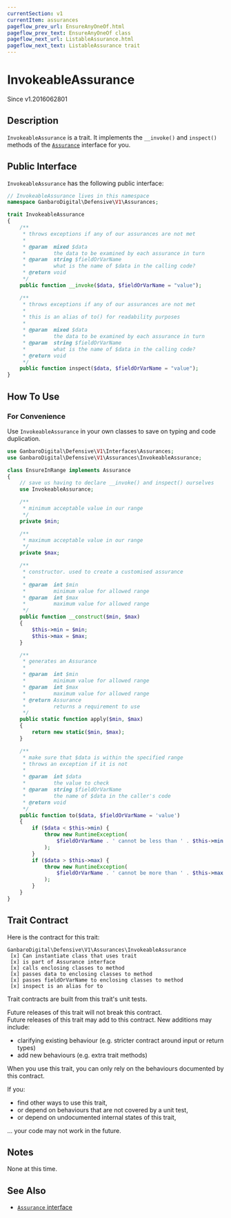 ```yaml
---
currentSection: v1
currentItem: assurances
pageflow_prev_url: EnsureAnyOneOf.html
pageflow_prev_text: EnsureAnyOneOf class
pageflow_next_url: ListableAssurance.html
pageflow_next_text: ListableAssurance trait
---
```


# InvokeableAssurance

<div class="callout info" markdown="1">
Since v1.2016062801
</div>

## Description

`InvokeableAssurance` is a trait. It implements the `__invoke()` and `inspect()` methods of the [`Assurance`](../Interfaces/Assurance.html) interface for you.

## Public Interface

`InvokeableAssurance` has the following public interface:

```php
// InvokeableAssurance lives in this namespace
namespace GanbaroDigital\Defensive\V1\Assurances;

trait InvokeableAssurance
{
    /**
     * throws exceptions if any of our assurances are not met
     *
     * @param  mixed $data
     *         the data to be examined by each assurance in turn
     * @param  string $fieldOrVarName
     *         what is the name of $data in the calling code?
     * @return void
     */
    public function __invoke($data, $fieldOrVarName = "value");

    /**
     * throws exceptions if any of our assurances are not met
     *
     * this is an alias of to() for readability purposes
     *
     * @param  mixed $data
     *         the data to be examined by each assurance in turn
     * @param  string $fieldOrVarName
     *         what is the name of $data in the calling code?
     * @return void
     */
    public function inspect($data, $fieldOrVarName = "value");
}
```

## How To Use

### For Convenience

Use `InvokeableAssurance` in your own classes to save on typing and code duplication.

```php
use GanbaroDigital\Defensive\V1\Interfaces\Assurances;
use GanbaroDigital\Defensive\V1\Assurances\InvokeableAssurance;

class EnsureInRange implements Assurance
{
    // save us having to declare __invoke() and inspect() ourselves
    use InvokeableAssurance;

    /**
     * minimum acceptable value in our range
     */
    private $min;

    /**
     * maximum acceptable value in our range
     */
    private $max;

    /**
     * constructor. used to create a customised assurance
     *
     * @param  int $min
     *         minimum value for allowed range
     * @param  int $max
     *         maximum value for allowed range
     */
    public function __construct($min, $max)
    {
        $this->min = $min;
        $this->max = $max;
    }

    /**
     * generates an Assurance
     *
     * @param  int $min
     *         minimum value for allowed range
     * @param  int $max
     *         maximum value for allowed range
     * @return Assurance
     *         returns a requirement to use
     */
    public static function apply($min, $max)
    {
        return new static($min, $max);
    }

    /**
     * make sure that $data is within the specified range
     * throws an exception if it is not
     *
     * @param  int $data
     *         the value to check
     * @param  string $fieldOrVarName
     *         the name of $data in the caller's code
     * @return void
     */
    public function to($data, $fieldOrVarName = 'value')
    {
        if ($data < $this->min) {
            throw new RuntimeException(
                $fieldOrVarName . ' cannot be less than ' . $this->min
            );
        }
        if ($data > $this->max) {
            throw new RuntimeException(
                $fieldOrVarName . ' cannot be more than ' . $this->max
            );
        }
    }
}
```

## Trait Contract

Here is the contract for this trait:

    GanbaroDigital\Defensive\V1\Assurances\InvokeableAssurance
     [x] Can instantiate class that uses trait
     [x] is part of Assurance interface
     [x] calls enclosing classes to method
     [x] passes data to enclosing classes to method
     [x] passes fieldOrVarName to enclosing classes to method
     [x] inspect is an alias for to

Trait contracts are built from this trait's unit tests.

<div class="callout success">
Future releases of this trait will not break this contract.
</div>

<div class="callout info" markdown="1">
Future releases of this trait may add to this contract. New additions may include:

* clarifying existing behaviour (e.g. stricter contract around input or return types)
* add new behaviours (e.g. extra trait methods)
</div>

<div class="callout warning" markdown="1">
When you use this trait, you can only rely on the behaviours documented by this contract.

If you:

* find other ways to use this trait,
* or depend on behaviours that are not covered by a unit test,
* or depend on undocumented internal states of this trait,

... your code may not work in the future.
</div>

## Notes

None at this time.

## See Also

* [`Assurance` interface](../Interfaces/Assurance.html)
